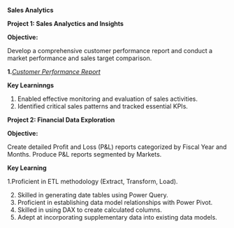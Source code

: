 **Sales Analytics**

**Project 1: Sales Analyctics and Insights**

**Objective:**

Develop a comprehensive customer performance report and conduct a market
performance and sales target comparison.

**1.**_[Customer Performance Report](https://github.com/awiral97/Excel-Sales-Analyctics/blob/main/Customer%20Performance%20Report.pdf)_

**Key Learninngs**

1. Enabled effective monitoring and evaluation of sales activities.
2. Identified critical sales patterns and tracked essential KPIs.

**Project 2: Financial Data Exploration**

**Objective:**

Create detailed Profit and Loss (P&L) reports categorized by Fiscal Year and
Months. Produce P&L reports segmented by Markets. 

**Key Learning**

1.Proficient in ETL methodology (Extract, Transform, Load). 

2. Skilled in generating date tables using Power Query.
3. Proficient in establishing data model relationships with Power Pivot.
4. Skilled in using DAX to create calculated columns.
5. Adept at incorporating supplementary data into existing data models.


